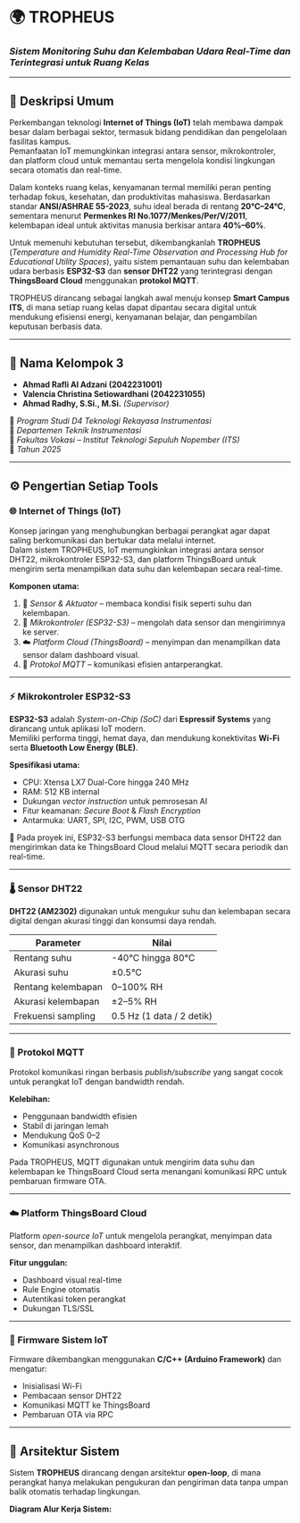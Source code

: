 # 🌍 **TROPHEUS**  
### *Sistem Monitoring Suhu dan Kelembaban Udara Real-Time dan Terintegrasi untuk Ruang Kelas*  

---

## 🧭 **Deskripsi Umum**
Perkembangan teknologi **Internet of Things (IoT)** telah membawa dampak besar dalam berbagai sektor, termasuk bidang pendidikan dan pengelolaan fasilitas kampus.  
Pemanfaatan IoT memungkinkan integrasi antara sensor, mikrokontroler, dan platform cloud untuk memantau serta mengelola kondisi lingkungan secara otomatis dan real-time.  

Dalam konteks ruang kelas, kenyamanan termal memiliki peran penting terhadap fokus, kesehatan, dan produktivitas mahasiswa. Berdasarkan standar **ANSI/ASHRAE 55-2023**, suhu ideal berada di rentang **20°C–24°C**, sementara menurut **Permenkes RI No.1077/Menkes/Per/V/2011**, kelembapan ideal untuk aktivitas manusia berkisar antara **40%–60%**.  

Untuk memenuhi kebutuhan tersebut, dikembangkanlah **TROPHEUS** (*Temperature and Humidity Real-Time Observation and Processing Hub for Educational Utility Spaces*), yaitu sistem pemantauan suhu dan kelembaban udara berbasis **ESP32-S3** dan **sensor DHT22** yang terintegrasi dengan **ThingsBoard Cloud** menggunakan **protokol MQTT**.  

TROPHEUS dirancang sebagai langkah awal menuju konsep **Smart Campus ITS**, di mana setiap ruang kelas dapat dipantau secara digital untuk mendukung efisiensi energi, kenyamanan belajar, dan pengambilan keputusan berbasis data.  

---

## 👥 **Nama Kelompok 3**
- **Ahmad Rafli Al Adzani (2042231001)**  
- **Valencia Christina Setiowardhani (2042231055)**  
- **Ahmad Radhy, S.Si., M.Si.** *(Supervisor)*  

📍 *Program Studi D4 Teknologi Rekayasa Instrumentasi*  
📍 *Departemen Teknik Instrumentasi*  
📍 *Fakultas Vokasi – Institut Teknologi Sepuluh Nopember (ITS)*  
📆 *Tahun 2025*  

---

## ⚙️ **Pengertian Setiap Tools**

### 🌐 Internet of Things (IoT)
Konsep jaringan yang menghubungkan berbagai perangkat agar dapat saling berkomunikasi dan bertukar data melalui internet.  
Dalam sistem TROPHEUS, IoT memungkinkan integrasi antara sensor DHT22, mikrokontroler ESP32-S3, dan platform ThingsBoard untuk mengirim serta menampilkan data suhu dan kelembapan secara real-time.  

**Komponen utama:**
1. 📡 *Sensor & Aktuator* – membaca kondisi fisik seperti suhu dan kelembapan.  
2. 🧠 *Mikrokontroler (ESP32-S3)* – mengolah data sensor dan mengirimnya ke server.  
3. ☁️ *Platform Cloud (ThingsBoard)* – menyimpan dan menampilkan data sensor dalam dashboard visual.  
4. 🔗 *Protokol MQTT* – komunikasi efisien antarperangkat.  

---

### ⚡ Mikrokontroler ESP32-S3
**ESP32-S3** adalah *System-on-Chip (SoC)* dari **Espressif Systems** yang dirancang untuk aplikasi IoT modern.  
Memiliki performa tinggi, hemat daya, dan mendukung konektivitas **Wi-Fi** serta **Bluetooth Low Energy (BLE)**.  

**Spesifikasi utama:**
- CPU: Xtensa LX7 Dual-Core hingga 240 MHz  
- RAM: 512 KB internal  
- Dukungan *vector instruction* untuk pemrosesan AI  
- Fitur keamanan: *Secure Boot* & *Flash Encryption*  
- Antarmuka: UART, SPI, I2C, PWM, USB OTG  

📌 Pada proyek ini, ESP32-S3 berfungsi membaca data sensor DHT22 dan mengirimkan data ke ThingsBoard Cloud melalui MQTT secara periodik dan real-time.  

---

### 🌡️ Sensor DHT22
**DHT22 (AM2302)** digunakan untuk mengukur suhu dan kelembapan secara digital dengan akurasi tinggi dan konsumsi daya rendah.  

| Parameter | Nilai |
|------------|--------|
| Rentang suhu | -40°C hingga 80°C |
| Akurasi suhu | ±0.5°C |
| Rentang kelembapan | 0–100% RH |
| Akurasi kelembapan | ±2–5% RH |
| Frekuensi sampling | 0.5 Hz (1 data / 2 detik) |

---

### 📡 Protokol MQTT
Protokol komunikasi ringan berbasis *publish/subscribe* yang sangat cocok untuk perangkat IoT dengan bandwidth rendah.  

**Kelebihan:**
- Penggunaan bandwidth efisien  
- Stabil di jaringan lemah  
- Mendukung QoS 0–2  
- Komunikasi asynchronous  

Pada TROPHEUS, MQTT digunakan untuk mengirim data suhu dan kelembapan ke ThingsBoard Cloud serta menangani komunikasi RPC untuk pembaruan firmware OTA.  

---

### ☁️ Platform ThingsBoard Cloud
Platform *open-source IoT* untuk mengelola perangkat, menyimpan data sensor, dan menampilkan dashboard interaktif.  

**Fitur unggulan:**
- Dashboard visual real-time  
- Rule Engine otomatis  
- Autentikasi token perangkat  
- Dukungan TLS/SSL  

---

### 🔧 Firmware Sistem IoT
Firmware dikembangkan menggunakan **C/C++ (Arduino Framework)** dan mengatur:
- Inisialisasi Wi-Fi  
- Pembacaan sensor DHT22  
- Komunikasi MQTT ke ThingsBoard  
- Pembaruan OTA via RPC  

---

## 🧩 **Arsitektur Sistem**
Sistem **TROPHEUS** dirancang dengan arsitektur **open-loop**, di mana perangkat hanya melakukan pengukuran dan pengiriman data tanpa umpan balik otomatis terhadap lingkungan.  

**Diagram Alur Kerja Sistem:**  
